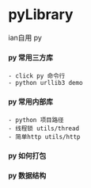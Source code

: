 # pyLibrary
ian自用 py
#### py 常用三方库
    - click py 命令行
    - python urllib3 demo

#### py 常用内部库
    - python 项目路径
    - 线程锁 utils/thread
    - 简单http utils/http


#### py 如何打包


#### py 数据结构

